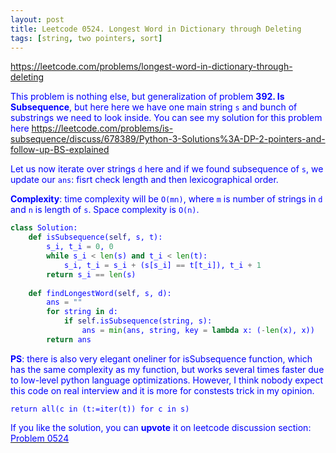 ```yaml
---
layout: post
title: Leetcode 0524. Longest Word in Dictionary through Deleting
tags: [string, two pointers, sort]
---
```


<a href="https://leetcode.com/problems/longest-word-in-dictionary-through-deleting"> <font color = blue>https://leetcode.com/problems/longest-word-in-dictionary-through-deleting

This problem is nothing else, but generalization of problem **392. Is Subsequence**, but here here we have one main string `s` and bunch of substrings we need to look inside. You can see my solution for this problem here
https://leetcode.com/problems/is-subsequence/discuss/678389/Python-3-Solutions%3A-DP-2-pointers-and-follow-up-BS-explained

Let us now iterate over strings `d` here and if we found subsequence of `s`, we update our `ans`: fisrt check length and then lexicographical order.

**Complexity**: time complexity will be `O(mn)`, where `m` is number of strings in `d` and `n` is length of `s`. Space complexity is `O(n)`.

```python
class Solution:
    def isSubsequence(self, s, t):
        s_i, t_i = 0, 0
        while s_i < len(s) and t_i < len(t):
            s_i, t_i = s_i + (s[s_i] == t[t_i]), t_i + 1
        return s_i == len(s)
    
    def findLongestWord(self, s, d):
        ans = ""
        for string in d:
            if self.isSubsequence(string, s):
                ans = min(ans, string, key = lambda x: (-len(x), x))
        return ans
```

**PS**: there is also very elegant oneliner for isSubsequence function, which has the same complexity as my function, but works several times faster due to low-level python language optimizations. However, I think nobody expect this code on real interview and it is more for constests trick in my opinion.
```
return all(c in (t:=iter(t)) for c in s)
```

If you like the solution, you can **upvote** it on leetcode discussion section:<a href="https://leetcode.com/problems/longest-word-in-dictionary-through-deleting/discuss/1077674/python-o(mn)-solution-explained"> <font color = blue>Problem 0524
